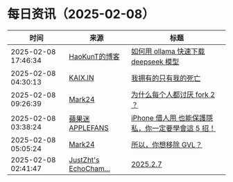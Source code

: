 ﻿# 每日资讯（2025-02-08）

|时间|来源|标题|
|---|---|---|
|2025-02-08 17:46:34|[HaoKunT的博客](https://hkvision.cn/index.xml)|[如何用 ollama 快速下载 deepseek 模型](https://hkvision.cn/2025/02/09/%E5%A6%82%E4%BD%95%E7%94%A8-ollama-%E5%BF%AB%E9%80%9F%E4%B8%8B%E8%BD%BD-deepseek-%E6%A8%A1%E5%9E%8B/)|
|2025-02-08 04:30:13|[KAIX.IN](https://kaix.in/feed/)|[我拥有的只有我的死亡](https://kaix.in/2025/0208-pheado/)|
|2025-02-08 09:26:39|[Mark24](https://mark24code.github.io/feed.xml)|[为什么每个人都讨厌 fork 2 ？](https://mark24code.github.io/ruby/2025/02/08/%E4%B8%BA%E4%BB%80%E4%B9%88%E6%AF%8F%E4%B8%AA%E4%BA%BA%E9%83%BD%E8%AE%A8%E5%8E%8C-fork(2).html)|
|2025-02-08 03:38:24|[蘋果迷 APPLEFANS](https://applefans.today/feed/)|[iPhone 借人用 也能保護隱私，你一定要學會這 5 招！](https://applefans.today/2025-02-how-to-safely-lend-someone-else-your-iphone/)|
|2025-02-08 05:05:24|[Mark24](https://mark24code.github.io/feed.xml)|[所以，你想移除 GVL？](https://mark24code.github.io/ruby/2025/02/08/%E6%89%80%E4%BB%A5-%E4%BD%A0%E6%83%B3%E7%A7%BB%E9%99%A4-GVL.html)|
|2025-02-08 02:41:47|[JustZht's EchoCham...](https://www.justzht.com/rss/)|[2025.2.7](https://www.justzht.com/2025-2-7/)|
